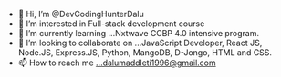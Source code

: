 - 👋 Hi, I’m @DevCodingHunterDalu
- 👀 I’m interested in Full-stack development course
- 🌱 I’m currently learning ...Nxtwave CCBP 4.0 intensive program.
- 💞️ I’m looking to collaborate on ...JavaScript Developer, React JS, Node.JS, Express.JS, Python, MangoDB, D-Jongo, HTML and CSS.
- 📫 How to reach me ...dalumaddleti1996@gmail.com

<!---
DevCodingHunterDalu/DevCodingHunterDalu is a ✨ special ✨ repository because its `README.md` (this file) appears on your GitHub profile.
You can click the Preview link to take a look at your changes.
--->
